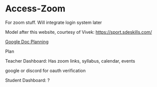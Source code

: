 # Access-Zoom
For zoom stuff. Will integrate login system later

Model after this website, courtesy of Vivek: https://sport.sdeskills.com/

[Google Doc Planning](https://docs.google.com/document/d/1Y-MfoLhySDwbeBGF7p1uJLEEwShaziZveL9nUal7hBs/edit?usp=sharing)

Plan

Teacher Dashboard: Has zoom links, syllabus, calendar, events

google or discord for oauth verification



Student Dashboard: ?
